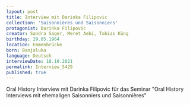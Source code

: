 ```yaml
---
layout: post
title: Interview mit Darinka Filipovic
collection: 'Saisonnières und Saisonniers'
protagonist: Darinka Filipovic
creator: Sandra Sager, Meret Aebi, Tobias Küng
birthday: 29.05.1964
location: Emmenbrücke
born: Banjaluka
language: Deutsch
interviewDate: 18.10.2021
permalink: Interview_5429
published: true
---
```

Oral History Interview mit Darinka Filipovic für das Seminar "Oral History Interviews mit ehemaligen Saisonniers und Saisonnières"